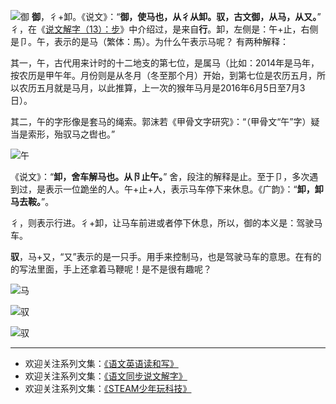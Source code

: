 ![御](http://upload-images.jianshu.io/upload_images/275449-60d4669147023ece.png?imageMogr2/auto-orient/strip%7CimageView2/2/w/1240)
**御**，彳+卸。《说文》：“**御，使马也，从彳从卸。驭，古文御，从马，从又。**” 彳，在《[说文解字（13）：步](http://www.jianshu.com/p/0c0b8758d4ba)》中介绍过，是来自**行**。卸，左侧是：午+止，右侧是卩。午，表示的是马（繁体：馬）。为什么午表示马呢？ 有两种解释：

其一，午，古代用来计时的十二地支的第七位，是属马（比如：2014年是马年，按农历是甲午年。月份则是从冬月（冬至那个月）开始，到第七位是农历五月，所以农历五月就是马月，以此推算，上一次的猴年马月是2016年6月5日至7月3日）。

其二，午的字形像是套马的绳索。郭沫若《甲骨文字研究》：“（甲骨文“午”字）疑当是索形，殆驭马之辔也。”

![午](http://upload-images.jianshu.io/upload_images/275449-01962d0a710c9685.png?imageMogr2/auto-orient/strip%7CimageView2/2/w/1240)

《说文》：“**卸，舍车解马也。从卪止午。**” 舍，段注的解释是止。至于卩，多次遇到过，是表示一位跪坐的人。午+止+人，表示马车停下来休息。《广韵》：“**卸，卸马去鞍。**”。

彳，则表示行进。彳+卸，让马车前进或者停下休息，所以，御的本义是：驾驶马车。

**驭**，马+又，“又”表示的是一只手。用手来控制马，也是驾驶马车的意思。在有的的写法里面，手上还拿着马鞭呢！是不是很有趣呢？

![马](http://upload-images.jianshu.io/upload_images/275449-03ed3e738c91110e.png?imageMogr2/auto-orient/strip%7CimageView2/2/w/1240)

![驭](http://upload-images.jianshu.io/upload_images/275449-07790bc03126050a.png?imageMogr2/auto-orient/strip%7CimageView2/2/w/1240)

![驭](http://upload-images.jianshu.io/upload_images/275449-3ecf55ab803fdc70.gif?imageMogr2/auto-orient/strip)

-------
* 欢迎关注系列文集：[《语文英语读和写》](http://www.jianshu.com/nb/8869173)
* 欢迎关注系列文集：[《语文同步说文解字》](http://www.jianshu.com/notebooks/6718880)
* 欢迎关注系列文集：[《STEAM少年玩科技》](http://www.jianshu.com/nb/10476879)
